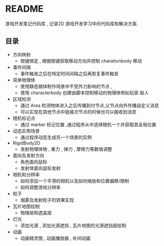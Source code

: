 # README

游戏开发笔记代码库 , 记录2D 游戏开发学习中的代码库和解决方案.

## 目录 

- 方向映射
	- 按键绑定 , 根据按键获取移动方向并控制 charationbody 移动
- 事件间隔
	- 事件触发之后在特定时间间隔之后再恢复事件触发
- 简单物理体
	- 使用静态钢体制作场景中不受外力影响的节点 , 
	- 使用 characterbody 创建由脚本控制移动的物理体例如玩家  敌人
- 区域检测
	- 通过 Area 检测物体进入之后传播到付节点,父节点向外传播自定义消息
	- 可以实现在其他节点中链接次节点的时候也可以接收到消息
- 随机标记点
	- 通过 marker 标记位置 ,通过程序从中选择随机一个并获取其全局位置
- 动态实例场景
	- 通过程序动态生成另一个场景的实例
- RigidBody2D 
	- 发射物理体物 , 重力 , 弹力 , 摩擦力等数值调整
- 面向及发射方向
	- 角色面向鼠标
	- 发射体面向鼠标发射
- 相机和分辨率
	- 如何添加一个平滑的相机以及如何缩放和位置偏移/限制
	- 如何调整游戏分辨率
- 粒子
	- 烟雾及发射粒子的效果实现
- 瓦片地图绘制
	- 物理层和遮盖层
- 灯光
	- 添加光源 , 添加光源遮挡 , 瓦片地图的光源遮挡层绘制
- 动画
	- 动画精灵图 , 动画播放器 , 补间动画
